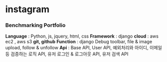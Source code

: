 # instagram
### Benchmarking Portfolio

**Language** : Python, js, jquery, html, css
**Framework** : django
**cloud** : aws ec2 , aws s3
**git, github**
**Function** : django Debug toolbar, file & image upload, follow & unfollow
**Api** : Base API, User API, 예외처리와 아이디, 이메일 등 검증하는 로직 API, 유저 로그인 & 로그아웃 API, 유저 검색 API
